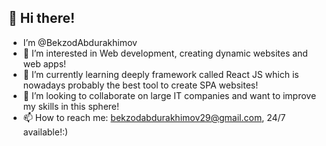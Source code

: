 ## 👋 Hi there!
- I’m @BekzodAbdurakhimov
- 👀 I’m interested in Web development, creating dynamic websites and web apps!
- 🌱 I’m currently learning deeply framework called React JS which is nowadays probably the best tool to create SPA websites! 
- 💞️ I’m looking to collaborate on large IT companies and want to improve my skills in this sphere!
- 📫 How to reach me: bekzodabdurakhimov29@gmail.com, 24/7 available!:)
